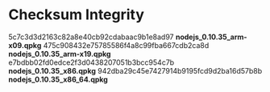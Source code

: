 Checksum Integrity
==================

5c7c3d3d2163c82a8e40cb92cdabaac9b1e8ad97 **nodejs_0.10.35_arm-x09.qpkg**
475c908432e75785586f4a8c99fba667cdb2ca8d **nodejs_0.10.35_arm-x19.qpkg**
e7bdbb02fd0edce2f3d0438207051b3bcc954c7b **nodejs_0.10.35_x86.qpkg**
942dba29c45e7427914b9195fcd9d2ba16d57b8b **nodejs_0.10.35_x86_64.qpkg**
